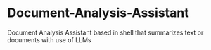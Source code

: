 # Document-Analysis-Assistant
Document Analysis Assistant based in shell that summarizes text or documents with use of LLMs
